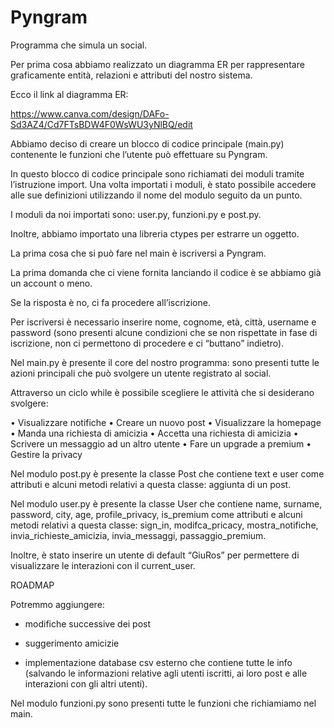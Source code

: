 # Pyngram
Programma che simula un social. 
  
Per prima cosa abbiamo realizzato un diagramma ER per rappresentare graficamente entità, relazioni e attributi del nostro sistema.  
  
  
  
Ecco il link al diagramma ER: 
  
https://www.canva.com/design/DAFo-Sd3AZ4/Cd7FTsBDW4F0WsWU3yNlBQ/edit  
  
  
  
Abbiamo deciso di creare un blocco di codice principale (main.py) contenente le funzioni che l’utente può effettuare su Pyngram. 
  
In questo blocco di codice principale sono richiamati dei moduli tramite l’istruzione import. Una volta importati i moduli, è stato possibile accedere alle sue definizioni utilizzando il nome del modulo seguito da un punto. 
  
I moduli da noi importati sono: user.py, funzioni.py e post.py. 
  
Inoltre, abbiamo importato una libreria ctypes per estrarre un oggetto. 
  
  
  
La prima cosa che si può fare nel main è iscriversi a Pyngram. 
  
La prima domanda che ci viene fornita lanciando il codice è se abbiamo già un account o meno. 
  
Se la risposta è no, ci fa procedere all’iscrizione. 
  
Per iscriversi è necessario inserire nome, cognome, età, città, username e password (sono presenti alcune condizioni che se non rispettate in fase di iscrizione, non ci permettono di procedere e ci “buttano” indietro). 
  
  
  
Nel main.py è presente il core del nostro programma: sono presenti tutte le azioni principali che può svolgere un utente registrato al social. 
  
Attraverso un ciclo while è possibile scegliere le attività che si desiderano svolgere: 
  
•	Visualizzare notifiche
•	Creare un nuovo post
•	Visualizzare la homepage
•	Manda una richiesta di amicizia
•	Accetta una richiesta di amicizia
•	Scrivere un messaggio ad un altro utente
•	Fare un upgrade a premium
•	Gestire la privacy
  
  
Nel modulo post.py è presente la classe Post che contiene text e user come attributi e alcuni metodi relativi a questa classe: aggiunta di un post. 
  
  
  
Nel modulo user.py è presente la classe User che contiene name, surname, password, city, age, profile_privacy, is_premium come attributi e alcuni metodi relativi a questa classe: sign_in, modifca_pricacy, mostra_notifiche, invia_richieste_amicizia, invia_messaggi, passaggio_premium. 
  
Inoltre, è stato inserire un utente di default “GiuRos” per permettere di visualizzare le interazioni con il current_user. 



ROADMAP 
  
Potremmo aggiungere: 
  
- modifiche successive dei post 
  
- suggerimento amicizie 
  
- implementazione database csv esterno che contiene tutte le info (salvando le informazioni relative agli utenti iscritti, ai loro post e alle interazioni con gli altri utenti). 
  
  

  
  
  
Nel modulo funzioni.py sono presenti tutte le funzioni che richiamiamo nel main. 
  
  
  
